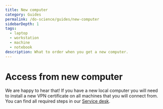 ```yaml
---
title: New computer
category: Guides
permalink: /do-science/guides/new-computer
sidebarDepth: 1
tags:
  - laptop
  - workstation
  - machine
  - notebook
description: What to order when you get a new computer.
---
```


# Access from new computer

We are happy to hear that! If you have a new local computer you will need to install a new VPN certificate
on all machines that you will connect from.
You can find all required steps in our [Service desk](/do-science/service-desk/#faq).
